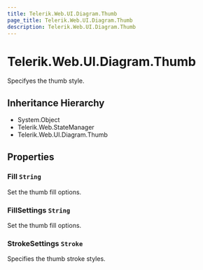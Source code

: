 ```yaml
---
title: Telerik.Web.UI.Diagram.Thumb
page_title: Telerik.Web.UI.Diagram.Thumb
description: Telerik.Web.UI.Diagram.Thumb
---
```


# Telerik.Web.UI.Diagram.Thumb

Specifyes the thumb style.

## Inheritance Hierarchy

* System.Object
* Telerik.Web.StateManager
* Telerik.Web.UI.Diagram.Thumb

## Properties

###  Fill `String`

Set the thumb fill options.

###  FillSettings `String`

Set the thumb fill options.

###  StrokeSettings `Stroke`

Specifies the thumb stroke styles.

